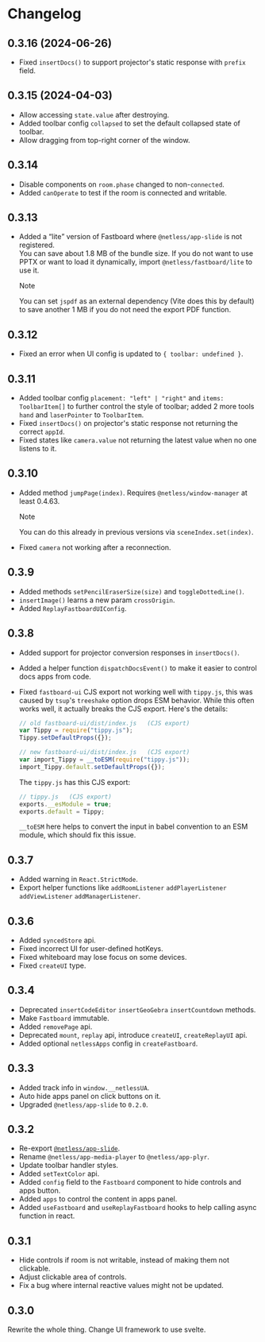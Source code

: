 # Changelog

## 0.3.16 (2024-06-26)

- Fixed `insertDocs()` to support projector's static response with `prefix` field.

## 0.3.15 (2024-04-03)

- Allow accessing `state.value` after destroying.
- Added toolbar config `collapsed` to set the default collapsed state of toolbar.
- Allow dragging from top-right corner of the window.

## 0.3.14

- Disable components on `room.phase` changed to non-`connected`.
- Added `canOperate` to test if the room is connected and writable.

## 0.3.13

- Added a <q>lite</q> version of Fastboard where `@netless/app-slide` is not registered.\
  You can save about 1.8 MB of the bundle size.
  If you do not want to use PPTX or want to load it dynamically, import `@netless/fastboard/lite` to use it.

  > [!NOTE]
  > You can set `jspdf` as an external dependency (Vite does this by default) to save another 1 MB if you do not need the export PDF function.

## 0.3.12

- Fixed an error when UI config is updated to `{ toolbar: undefined }`.

## 0.3.11

- Added toolbar config `placement: "left" | "right"` and `items: ToolbarItem[]` to further control the style of toolbar; added 2 more tools `hand` and `laserPointer` to `ToolbarItem`.
- Fixed `insertDocs()` on projector's static response not returning the correct `appId`.
- Fixed states like `camera.value` not returning the latest value when no one listens to it.

## 0.3.10

- Added method `jumpPage(index)`. Requires `@netless/window-manager` at least 0.4.63.

  > [!NOTE]
  > You can do this already in previous versions via `sceneIndex.set(index)`.

- Fixed `camera` not working after a reconnection.

## 0.3.9

- Added methods `setPencilEraserSize(size)` and `toggleDottedLine()`.
- `insertImage()` learns a new param `crossOrigin`.
- Added `ReplayFastboardUIConfig`.

## 0.3.8

- Added support for projector conversion responses in `insertDocs()`.

- Added a helper function `dispatchDocsEvent()` to make it easier to control docs apps from code.

- Fixed `fastboard-ui` CJS export not working well with `tippy.js`, this was caused by `tsup`'s `treeshake` option drops ESM behavior. While this often works well, it actually breaks the CJS export. Here's the details:

  ```js
  // old fastboard-ui/dist/index.js   (CJS export)
  var Tippy = require("tippy.js");
  Tippy.setDefaultProps({});
  ```

  ```js
  // new fastboard-ui/dist/index.js   (CJS export)
  var import_Tippy = __toESM(require("tippy.js"));
  import_Tippy.default.setDefaultProps({});
  ```

  The `tippy.js` has this CJS export:

  ```js
  // tippy.js   (CJS export)
  exports.__esModule = true;
  exports.default = Tippy;
  ```

  `__toESM` here helps to convert the input in babel convention to an ESM module, which should fix this issue.

## 0.3.7

- Added warning in `React.StrictMode`.
- Export helper functions like `addRoomListener` `addPlayerListener` `addViewListener` `addManagerListener`.

## 0.3.6

- Added `syncedStore` api.
- Fixed incorrect UI for user-defined hotKeys.
- Fixed whiteboard may lose focus on some devices.
- Fixed `createUI` type.

## 0.3.4

- Deprecated `insertCodeEditor` `insertGeoGebra` `insertCountdown` methods.
- Make `Fastboard` immutable.
- Added `removePage` api.
- Deprecated `mount`, `replay` api, introduce `createUI`, `createReplayUI` api.
- Added optional `netlessApps` config in `createFastboard`.

## 0.3.3

- Added track info in `window.__netlessUA`.
- Auto hide apps panel on click buttons on it.
- Upgraded `@netless/app-slide` to `0.2.0`.

## 0.3.2

- Re-export [`@netless/app-slide`](https://github.com/netless-io/netless-app/tree/master/packages/app-slide).
- Rename `@netless/app-media-player` to `@netless/app-plyr`.
- Update toolbar handler styles.
- Added `setTextColor` api.
- Added `config` field to the `Fastboard` component to hide controls and apps button.
- Added `apps` to control the content in apps panel.
- Added `useFastboard` and `useReplayFastboard` hooks to help calling async function in react.

## 0.3.1

- Hide controls if room is not writable, instead of making them not clickable.
- Adjust clickable area of controls.
- Fix a bug where internal reactive values might not be updated.

## 0.3.0

Rewrite the whole thing. Change UI framework to use svelte.
